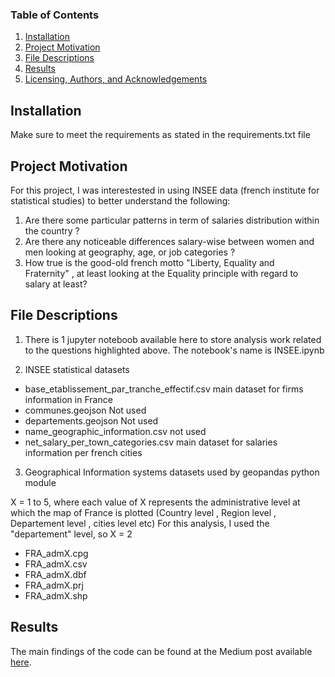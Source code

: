 
### Table of Contents

1. [Installation](#installation)
2. [Project Motivation](#motivation)
3. [File Descriptions](#files)
4. [Results](#results)
5. [Licensing, Authors, and Acknowledgements](#licensing)

## Installation <a name="installation"></a>

Make sure to meet the requirements as stated in the requirements.txt file

## Project Motivation<a name="motivation"></a>

For this project, I was interestested in using INSEE data (french institute for statistical studies) to better understand the following:

1. Are there some particular patterns in term of salaries distribution within the country ?
2. Are there any noticeable differences salary-wise between women and men looking at geography, age, or job categories ?
3. How true is the good-old french motto "Liberty, Equality and Fraternity" , at least looking at the Equality principle with regard to salary at least?

## File Descriptions <a name="files"></a>

1) There is 1 jupyter noteboob available here to store analysis work related to the questions highlighted above. The notebook's name is INSEE.ipynb

2) INSEE statistical datasets

- base_etablissement_par_tranche_effectif.csv	main dataset for firms information in France
- communes.geojson	Not used
- departements.geojson	Not used
- name_geographic_information.csv	not used
- net_salary_per_town_categories.csv	main dataset for salaries information per french cities

3) Geographical Information systems datasets used by geopandas python module

X = 1 to 5, where each value of X represents the administrative level at which the map of France is plotted (Country level , Region level , Departement level , cities level etc)
For this analysis, I used the "departement" level, so X = 2

- FRA_admX.cpg	
- FRA_admX.csv	
- FRA_admX.dbf	
- FRA_admX.prj	
- FRA_admX.shp

## Results<a name="results"></a>

The main findings of the code can be found at the Medium post available [here](https://medium.com/@andre.dourson/an-analysis-on-french-salaries-liberty-in-equality-fraternity-ca2132a6e549).


